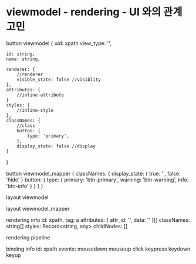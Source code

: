 # viewmodel - rendering - UI 와의 관계 고민

button viewmodel
{
uid: xpath
view_type: '',

    id: string,
    name: string,

    renderer: {
    	//renderer
    	visible_state: false //visiblity
    },
    attributes: {
    	//inline-attribute
    }
    styles: {
    	//inline-style
    },
    classNames: {
    	//class
    	button: {
    		type: 'primary',
    	},
    	display_state: false //display
    }

}

button viewmodel_mapper
{
classNames: {
display_state: {
true: '',
false: 'hide'
}
button: {
type: {
primary: 'btn-primary',
warning: 'btn-warning',
info: 'btn-info'
}
}
}
}

layout viewmodel

layout viewmodel_mapper

rendering info
id: xpath,
tag: a
attributes: { attr_id: '', data: '' }[]
classNames: string[]
styles: Record<string, any>
childNodes: []

rendering pipeline

binding info
id: xpath
events:
mousedown
mouseup
click
keypress
keydown
keyup
